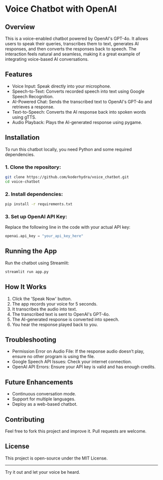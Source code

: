 # Voice Chatbot with OpenAI

## Overview
This is a voice-enabled chatbot powered by OpenAI's GPT-4o. It allows users to speak their queries, transcribes them to text, generates AI responses, and then converts the responses back to speech. The interaction feels natural and seamless, making it a great example of integrating voice-based AI conversations.

## Features
- Voice Input: Speak directly into your microphone.
- Speech-to-Text: Converts recorded speech into text using Google Speech Recognition.
- AI-Powered Chat: Sends the transcribed text to OpenAI's GPT-4o and retrieves a response.
- Text-to-Speech: Converts the AI response back into spoken words using gTTS.
- Audio Playback: Plays the AI-generated response using pygame.

## Installation
To run this chatbot locally, you need Python and some required dependencies.

### 1. Clone the repository:
```sh
git clone https://github.com/koderhydra/voice_chatbot.git
cd voice-chatbot
```

### 2. Install dependencies:
```sh
pip install -r requirements.txt
```

### 3. Set up OpenAI API Key:
Replace the following line in the code with your actual API key:
```python
openai.api_key = "your_api_key_here"
```

## Running the App
Run the chatbot using Streamlit:
```sh
streamlit run app.py
```

## How It Works
1. Click the 'Speak Now' button.
2. The app records your voice for 5 seconds.
3. It transcribes the audio into text.
4. The transcribed text is sent to OpenAI's GPT-4o.
5. The AI-generated response is converted into speech.
6. You hear the response played back to you.

## Troubleshooting
- Permission Error on Audio File: If the response audio doesn’t play, ensure no other program is using the file.
- Google Speech API Issues: Check your internet connection.
- OpenAI API Errors: Ensure your API key is valid and has enough credits.

## Future Enhancements
- Continuous conversation mode.
- Support for multiple languages.
- Deploy as a web-based chatbot.

## Contributing
Feel free to fork this project and improve it. Pull requests are welcome.

## License
This project is open-source under the MIT License.

---
Try it out and let your voice be heard.

